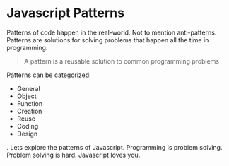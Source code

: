 # Javascript Patterns

Patterns of code happen in the real-world. Not to mention anti-patterns. Patterns are solutions for solving problems that happen all the time in programming. 

> A pattern is a reusable solution to common programming problems 

Patterns can be categorized:

* General
* Object
* Function
* Creation
* Reuse
* Coding
* Design

. Lets explore the patterns of Javascript. Programming is problem solving. Problem solving is hard. Javascript loves you.
